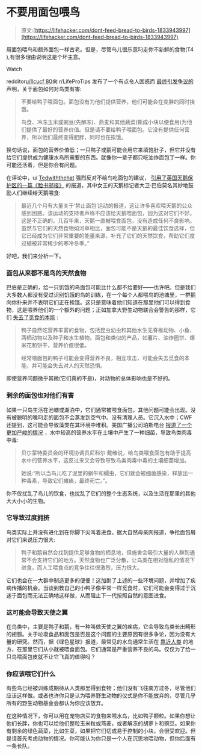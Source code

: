 # 不要用面包喂鸟

> 原文:[https://lifehacker.com/dont-feed-bread-to-birds-1833943997](https://lifehacker.com/dont-feed-bread-to-birds-1833943997)

用面包喂鸟和额外面包一样古老。但是，尽管鸟儿很乐意叼走你不新鲜的食物(T4 ),有很多理由说明这是个坏主意。

Watch

redditor[u/llcucf 80](https://www.reddit.com/user/llcucf80)向 r/LifeProTips 发布了一个有点令人困惑而 [最终引发争议的](https://www.reddit.com/r/LifeProTips/comments/bbbu0h/lpt_do_not_feed_ducks_bread_bread_provides_no/) 声明，关于面包如何对鸟类有害:

> 不要给鸭子喂面包。面包没有为他们提供营养，他们可能会在变胖的同时挨饿。
> 
> 鸟食、冷冻玉米或豌豆(先解冻)、燕麦和其他蔬菜(撕成小块以便食用)为他们提供了最好的营养价值。但是请不要给鸭子喂面包。它没有提供任何营养，所以他们最终变得肥胖，同时也在挨饿。

换句话说，面包的营养价值低；一只鸭子或鹅可能会用它来填饱肚子，但它并没有给它们提供成为健康水鸟所需要的东西。就像你一辈子都只吃油炸面包丁一样。你可能还活着，但是你会有问题。

在评论中，u/ [Tedwiththehat](https://www.reddit.com/user/Tedwiththehat) 强烈反对不给鸟吃面包的建议， [引用了英国天鹅保护区的一篇《脸书邮报》](https://www.facebook.com/TheSwanSanctuaryuk/posts/1962997073776217) 的报道，其中女王的天鹅标记者大卫·巴伯莫名其妙地鼓励人们继续给天鹅喂食:

> 最近几个月有大量关于‘禁止面包’运动的报道，这让许多喜欢喂天鹅的公众感到困惑。该运动的支持者声称不应该给天鹅喂面包，因为这对它们不好。这是不正确的。几百年来，天鹅一直被喂食面包，没有造成任何不良影响。虽然与它们的天然食物如河草相比，面包可能不是天鹅的最佳饮食选择，但它已经成为它们非常重要的能量来源，补充了它们的天然饮食，帮助它们度过植被非常稀少的寒冷冬季。”

好吧，我们来分析一下。

### 面包从来都不是鸟的天然食物

巴伯是正确的，给一只饥饿的鸟面包可能比什么都不给要好——也许吧。但是我们大多数人都没有受过识别饥饿的鸟的训练，在一个每个人都喂鸟的池塘里，一群鹅向你扑来并不表明它们正在挨饿。这只是意味着他们知道在那里他们可以得到食物，这是喂养他们的一个额外的问题；正如加拿大野生动物联合会警告的那样，它们 [失去了觅食的本能](http://cwf-fcf.org/en/about-cwf/contact-us/faq/faqs/can-i-feed-ducks-bread.html) :

> 鸭子自然吃营养丰富的食物，包括昆虫幼虫和其他水生无脊椎动物、小鱼、两栖动物以及种子和水生植物。面包和类似的产品，如薯片、油炸圈饼、爆米花和饼干，营养价值很低。
> 
> 经常喂面包的鸭子可能会变得营养不良，相互攻击，可能会失去觅食的本能，并可能会失去对人的天然恐惧。

即使营养问题微乎其微(它们真的不是)，对动物的总体影响也是不好的。

### 剩余的面包也对他们有害

如果一只鸟生活在池塘或湖泊中，它们通常被喂食面包，其他问题可能会出现。没有被聪明的嘴叼走的面包不会蒸发到空气中。没有清理人员。它沉入水中；CWF 还提到，这可能会导致藻类在其环境中堆积。美国广播公司珀斯电台 [报道了一个更加严峻的情况](https://www.abc.net.au/news/2014-04-09/bird-deaths-avian-botulism/5377918) ，水中较高的营养水平在土壤中产生了一种细菌，导致鸟类肉毒中毒:

> 贝尔蒙特委员会的环境协调员尼科尔·戴维说，给鸟类喂食面包有助于提高水中的营养水平，这反过来又会导致导致鸟类肉毒中毒的土壤细菌增加。
> 
> 她说:“所以当鸟儿吃了泥里的蜗牛和蠕虫，它们就会被细菌感染，释放出一种毒素，导致它们瘫痪，最终死亡。”。

你不仅扰乱了鸟儿的饮食，也扰乱了它们的整个生态系统，以及生活在那里的其他大大小小的生物。

### 它导致过度拥挤

鸟类实际上并没有进化到在你脚下尖叫着进食。据大自然母亲网报道，争抢面包屑对它们来说压力很大:

> 鸭子和鹅自然会找到提供足够食物的栖息地，但施舍会吸引大量的人群到通常不会支持它们的地方。天然食物也广泛分散，让鸟类在相对隐私的情况下进食，而人工喂食点的竞争往往很激烈，压力很大。

它们也会在一大群中制造更多的便便！这加剧了上述的一些环境问题，并增加了疾病传播的机会。当谈到教自己的小鸭子像平常一样觅食时，它们可能会变得过于沉迷于面包而无法正确地这样做，从而阻止下一代按照自然的意图进食。

### 这可能会导致天使之翼

在鸟类中，主要是鸭子和鹅，有一种叫做天使之翼的疾病，它会导致鸟类长出畸形的翅膀。关于垃圾食品和面包是否是这个问题的主要原因有很多争论，因为没有大量的研究。然而，据《绿色星球》报道，最常见的水鸟通常生活在 [靠近人类](https://www.onegreenplanet.org/animalsandnature/feeding-white-bread-to-wild-birds-is-killing-them/) 的地方，在那里它们从小就被喂食面包。它们通常是严重营养不良的鸟。仅仅为了给一只鸟喂面包皮就不让它飞真的值得吗？

### 你应该喂它们什么

有些鸟已经被训练成期待从人类那里得到食物；他们没有飞往南方过冬，尽管他们应该这样做。或者也许你只是认为喂养野生动物的仪式是你不能放弃的，尽管几乎所有的野生动物基金会都认为你应该放弃。

在这种情况下，你可以用在宠物店买的食物来喂水鸟，比如鸭子颗粒。如果你想让他们长胖，你也可以给他们整粒玉米粒或燕麦，或者解冻的胡萝卜和豌豆。如果你有剩余的绿色蔬菜，比如生菜，如果把它们切成易于控制的小块，会很受欢迎。但是请首先考虑动物的情况。你可能认为你只是一个人在沉思地喂动物，但你后面有一条长队。